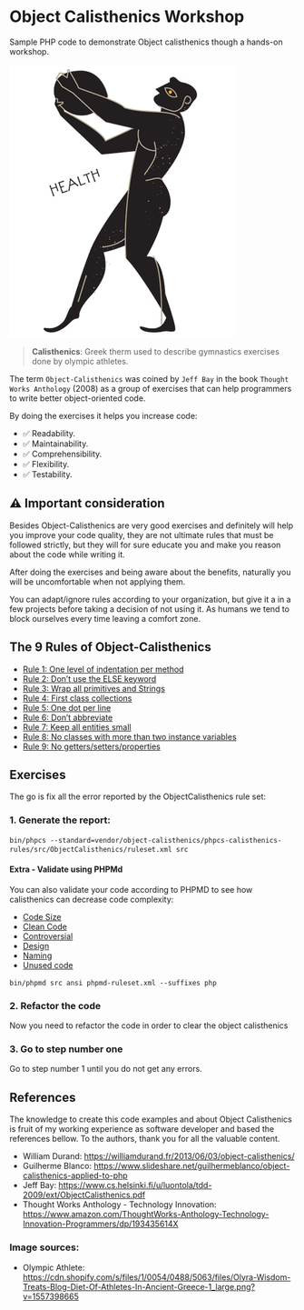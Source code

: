 # Object Calisthenics Workshop

Sample PHP code to demonstrate Object calisthenics though a hands-on workshop.

![Olympic Athlete](assets/images/olympic-athlete.png)

> __Calisthenics__: Greek therm used to describe gymnastics exercises done by olympic athletes.   

The term `Object-Calisthenics` was coined by `Jeff Bay` in the book `Thought Works Anthology` (2008)
as a group of exercises that can help programmers to write better object-oriented code.

By doing the exercises it helps you increase code:

- :white_check_mark: Readability.
- :white_check_mark: Maintainability.
- :white_check_mark: Comprehensibility.
- :white_check_mark: Flexibility.
- :white_check_mark: Testability.

## :warning: Important consideration

Besides Object-Calisthenics are very good exercises and definitely will help you improve your code quality, 
they are not ultimate rules that must be followed strictly, but they will for sure educate you and make you reason
about the code while writing it.

After doing the exercises and being aware about the benefits, naturally you will be uncomfortable when 
not applying them.

You can adapt/ignore rules according to your organization, but give it a in a few projects before  taking 
a decision of not using it. As humans we tend to block ourselves every time leaving a comfort zone.   

## The 9 Rules of Object-Calisthenics

- [Rule 1: One level of indentation per method](src/Rule1) 
- [Rule 2: Don’t use the ELSE keyword](src/Rule2)
- [Rule 3: Wrap all primitives and Strings](src/Rule3)
- [Rule 4: First class collections](src/Rule4)
- [Rule 5: One dot per line](src/Rule5)
- [Rule 6: Don’t abbreviate](src/Rule6)
- [Rule 7: Keep all entities small](src/Rule7)
- [Rule 8: No classes with more than two instance variables](src/Rule8)
- [Rule 9: No getters/setters/properties](src/Rule9)

## Exercises

The go is fix all the error reported by the ObjectCalisthenics rule set:

### 1. Generate the report:

```shell script
bin/phpcs --standard=vendor/object-calisthenics/phpcs-calisthenics-rules/src/ObjectCalisthenics/ruleset.xml src
```

#### Extra - Validate using PHPMd

You can also validate your code according to PHPMD to see how calisthenics can decrease code complexity:

- [Code Size](https://phpmd.org/rules/codesize.html)
- [Clean Code](https://phpmd.org/rules/cleancode.html)
- [Controversial](https://phpmd.org/rules/controversial.html)
- [Design](https://phpmd.org/rules/design.html)
- [Naming](https://phpmd.org/rules/naming.html)
- [Unused code](https://phpmd.org/rules/unused.html)

```shell script
bin/phpmd src ansi phpmd-ruleset.xml --suffixes php
```  

### 2. Refactor the code

Now you need to refactor the code in order to clear the object calisthenics

### 3. Go to step number one

Go to step number 1 until you do not get any errors.
  
## References

The knowledge to create this code examples and about Object Calisthenics 
is fruit of my working experience as software developer and based the 
references bellow. To the authors, thank you for all the valuable content. 

- William Durand: https://williamdurand.fr/2013/06/03/object-calisthenics/
- Guilherme Blanco: https://www.slideshare.net/guilhermeblanco/object-calisthenics-applied-to-php  
- Jeff Bay: https://www.cs.helsinki.fi/u/luontola/tdd-2009/ext/ObjectCalisthenics.pdf
- Thought Works Anthology - Technology Innovation: https://www.amazon.com/ThoughtWorks-Anthology-Technology-Innovation-Programmers/dp/193435614X

### Image sources:

- Olympic Athlete: https://cdn.shopify.com/s/files/1/0054/0488/5063/files/Olyra-Wisdom-Treats-Blog-Diet-Of-Athletes-In-Ancient-Greece-1_large.png?v=1557398665